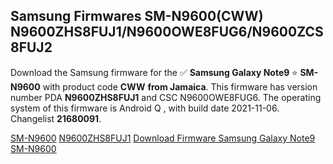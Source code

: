 <h2>Samsung Firmwares SM-N9600(CWW) N9600ZHS8FUJ1/N9600OWE8FUG6/N9600ZCS8FUJ2</h2>
Download the Samsung firmware for the ✅ <strong>Samsung Galaxy Note9 </strong> ⭐ <strong>SM-N9600</strong> with product code <strong>CWW</strong> <strong> from Jamaica</strong>. This firmware has version number PDA <strong>N9600ZHS8FUJ1</strong> and CSC N9600OWE8FUG6. The operating system of this firmware is Android Q , with build date 2021-11-06. Changelist <strong>21680091</strong>.


[SM-N9600](https://samfirm.shop/samsung/model/SM-N9600)
[N9600ZHS8FUJ1](https://samfirm.shop/samsung/pda/N9600ZHS8FUJ1)
[Download Firmware Samsung Galaxy Note9 SM-N9600](https://samfirm.shop/samsung/firmware/472283)
